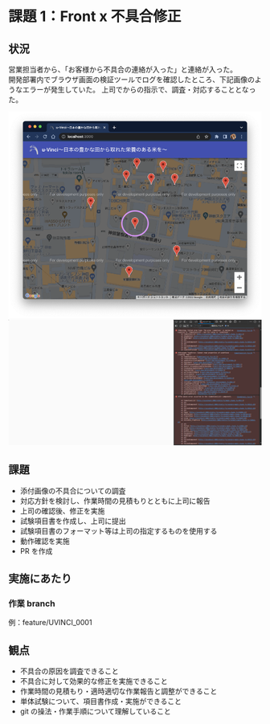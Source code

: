 # 課題 1：Front x 不具合修正

## 状況

営業担当者から、「お客様から不具合の連絡が入った」と連絡が入った。\
開発部署内でブラウザ画面の検証ツールでログを確認したところ、下記画像のようなエラーが発生していた。
上司でからの指示で、調査・対応することとなった。

![spa_f01_0.png](spa_f01_0.png)
![spa_f01_1.png](spa_f01_1.png)

## 課題

- 添付画像の不具合についての調査
- 対応方針を検討し、作業時間の見積もりとともに上司に報告
- 上司の確認後、修正を実施
- 試験項目書を作成し、上司に提出
- 試験項目書のフォーマット等は上司の指定するものを使用する
- 動作確認を実施
- PR を作成

## 実施にあたり

### 作業 branch

例：feature/UVINCI_0001

## 観点

- 不具合の原因を調査できること
- 不具合に対して効果的な修正を実施できること
- 作業時間の見積もり・適時適切な作業報告と調整ができること
- 単体試験について、項目書作成・実施ができること
- git の操法・作業手順について理解していること
